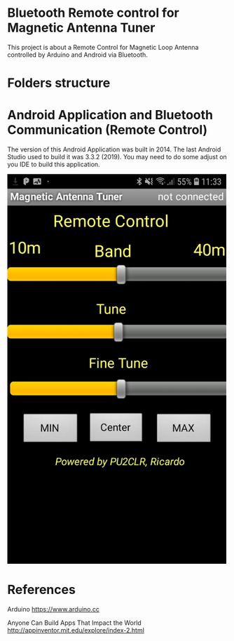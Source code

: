 # Bluetooth Remote control for Magnetic Antenna Tuner 

This project is about a Remote Control for Magnetic Loop Antenna controlled by Arduino and Android via Bluetooth.




# Folders structure


# Android Application and Bluetooth Communication (Remote Control)

The version of this Android Application was built in 2014. 
The last Android Studio used to build it was 3.3.2 (2019). 
You may need to do some adjust on you IDE to build this application.

<img src="https://github.com/pu2clr/Magnetic_Loop_Antenna_Tuner/blob/master/images/AndroidApp_Remote_COntrol_01.jpg" alt="Android Remote Control" height="889" width="500">


# References

Arduino
https://www.arduino.cc

Anyone Can Build Apps That Impact the World
http://appinventor.mit.edu/explore/index-2.html



